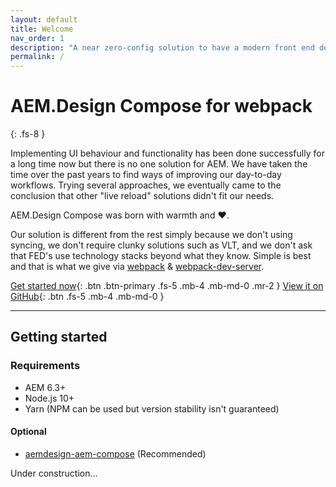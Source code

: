 ```yaml
---
layout: default
title: Welcome
nav_order: 1
description: "A near zero-config solution to have a modern front end developer workflow for AEM"
permalink: /
---
```


# AEM.Design Compose for webpack
{: .fs-8 }

Implementing UI behaviour and functionality has been done successfully for a long time now but there is no one solution for AEM. We have taken the time over the past years to find ways of improving our day-to-day workflows. Trying several approaches, we eventually came to the conclusion that other "live reload" solutions didn't fit our needs.

AEM.Design Compose was born with warmth and ❤️.

Our solution is different from the rest simply because we don't using syncing, we don't require clunky solutions such as VLT, and we don't ask that FED's use technology stacks beyond what they know. Simple is best and that is what we give via [webpack](https://webpack.js.org/) & [webpack-dev-server](https://webpack.js.org/configuration/dev-server/).

[Get started now](#getting-started){: .btn .btn-primary .fs-5 .mb-4 .mb-md-0 .mr-2 }
[View it on GitHub](https://github.com/aem-design/npm-compose-webpack){: .btn .fs-5 .mb-4 .mb-md-0 }

---

## Getting started

### Requirements

- AEM 6.3+
- Node.js 10+
- Yarn (NPM can be used but version stability isn't guaranteed)

#### Optional
- [aemdesign-aem-compose](https://github.com/aem-design/aemdesign-aem-support/tree/master/aemdesign-aem-compose) (Recommended)

Under construction...
